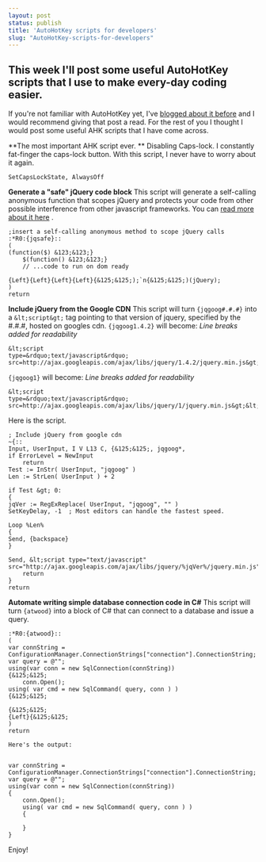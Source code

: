 ```yaml
---
layout: post
status: publish
title: 'AutoHotKey scripts for developers'
slug: "AutoHotKey-scripts-for-developers"
---
```


## This week I'll post some useful AutoHotKey scripts that I use to make every-day coding easier.


If you're not familiar with AutoHotKey yet, I've [blogged about it before][1]  and I would recommend giving that post a read. For the rest of you I thought I would post some useful AHK scripts that I have come across.


**The most important AHK script ever. **
Disabling Caps-lock. I constantly fat-finger the caps-lock button. With this script, I never have to worry about it again.

    SetCapsLockState, AlwaysOff

**Generate a "safe" jQuery code block**
This script will generate a self-calling anonymous function that scopes jQuery and protects your code from other possible interference from other javascript frameworks. You can [read more about it here][2] .

    ;insert a self-calling anonymous method to scope jQuery calls
    :*R0:{jqsafe}::
    (
    (function($) &123;&123;} 
        $(function() &123;&123;}
        // ...code to run on dom ready

    {Left}{Left}{Left}{Left}{&125;&125;);`n{&125;&125;)(jQuery);
    )
    return

**Include jQuery from the Google CDN**
This script will turn `{jqgoog#.#.#}` into a `&lt;script&gt;` tag pointing to that version of jquery, specified by the #.#.#, hosted on googles cdn. `{jqgoog1.4.2}` will become: *Line breaks added for readability*

    &lt;script 
    type=&rdquo;text/javascript&rdquo; 
    src=http://ajax.googleapis.com/ajax/libs/jquery/1.4.2/jquery.min.js&gt;&lt;/script&gt;

`{jqgoog1}` will become: *Line breaks added for readability*

    &lt;script 
    type=&rdquo;text/javascript&rdquo; 
    src=http://ajax.googleapis.com/ajax/libs/jquery/1/jquery.min.js&gt;&lt;/script&gt;

Here is the script.

    ; Include jQuery from google cdn
    ~{::
    Input, UserInput, I V L13 C, {&125;&125;, jqgoog*,
    if ErrorLevel = NewInput
        return
    Test := InStr( UserInput, "jqgoog" )
    Len := StrLen( UserInput ) + 2

    if Test &gt; 0:
    {
    jqVer := RegExReplace( UserInput, "jqgoog", "" )
    SetKeyDelay, -1  ; Most editors can handle the fastest speed.

    Loop %Len%
    {
    Send, {backspace}
    }

    Send, &lt;script type="text/javascript" src="http://ajax.googleapis.com/ajax/libs/jquery/%jqVer%/jquery.min.js"&gt;&lt;/script&gt;
        return
    }
    return

**Automate writing simple database connection code in C#**
This script will turn `{atwood}` into a block of C# that can connect to a database and issue a query.

    :*R0:{atwood}::
    (
    var connString = ConfigurationManager.ConnectionStrings["connection"].ConnectionString;
    var query = @"";
    using(var conn = new SqlConnection(connString))
    {&125;&125;
        conn.Open();
    using( var cmd = new SqlCommand( query, conn ) ) 
    {&125;&125;
        
    {&125;&125;
    {Left}{&125;&125;
    )
    return

    Here's the output:


    var connString = ConfigurationManager.ConnectionStrings["connection"].ConnectionString;
    var query = @"";
    using(var conn = new SqlConnection(connString))
    {
        conn.Open();
        using( var cmd = new SqlCommand( query, conn ) )
        {

        }
    }

Enjoy!


  [1]: http://codeimpossible.com/2010/10/27/autohotkey-an-introduction
  [2]: http://codeimpossible.com/2010/01/13/solving-document-ready-is-not-a-function-and-other-problems
